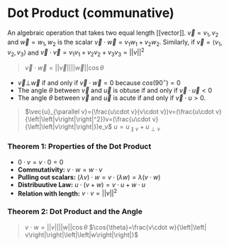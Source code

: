 # Dot Product (communative)
An algebraic operation that takes two equal length [[vector]].
$\vec{v}={v_1,v_2}$ and $\vec{w}={w_1,w_2}$ is the scalar $\vec{v}\cdot\vec{w}=v_1w_1+v_2w_2$.
Similarly, if $\vec{v}=\langle v_1,v_2,v_3\rangle$ and $\vec{v}\cdot\vec{v}=v_1 v_1+v_2 v_2+v_3 v_3=\left|\left|v\right|\right|^2$

> $\vec{v}\cdot\vec{w}=\left|\left|\vec{v}\right|\right|\left|\left|\vec{w}\right|\right|\cos{\theta}$

- $\vec{v}\bot \vec{w}$ if and only if $\vec{v}\cdot \vec{w}=0$ because $cos{\left({90}^\circ\right)}=0$
- The angle $\theta$ between $\vec{v}$ and $\vec{u}$ is obtuse if and only if $\vec{v}\cdot \vec{u}<0$
- The angle $\theta$ between $\vec{v}$ and $\vec{u}$ is acute if and only if $\vec{v}\cdot u>0$.

> $\vec{u}_{\parallel v}=(\frac{u\cdot v}{v\cdot v})v=(\frac{u\cdot v}{\left|\left|v\right|\right|^2})v=(\frac{u\cdot v}{\left|\left|v\right|\right|})e_v$
> $u=u_{\parallel v}+u_{\perp v}$

### Theorem 1: Properties of the Dot Product
- $0\cdot v=v\cdot 0=0$
- **Commutativity:** $v\cdot w=w\cdot v$
- **Pulling out scalars:** $(\lambda v) \cdot w=v \cdot (\lambda w)=\lambda(v\cdot w)$
- **Distribuutive Law:** $u\cdot(v+w)=v\cdot u+w\cdot u$
- **Relation with length:** $v\cdot v=\left|\left|v\right|\right|^2$

### Theorem 2: Dot Product and the Angle
> $v\cdot w=\left|\left|v\right|\right|\left|\left|w\right|\right|\cos{\theta}$
> $\cos{\theta}=\frac{v\cdot w}{\left|\left| v\right|\right|\left|\left|w\right|\right|}$

